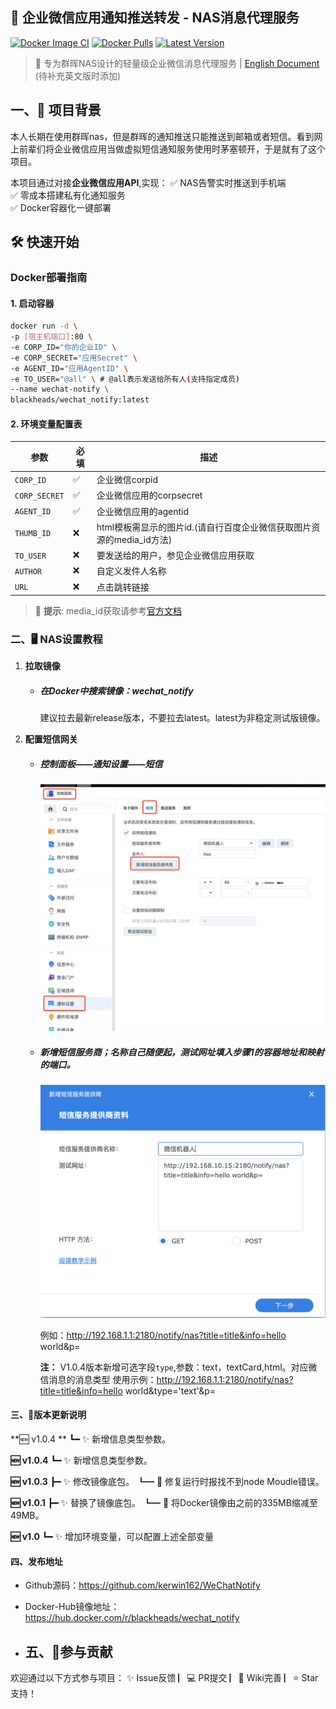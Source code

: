 ## 🚀 企业微信应用通知推送转发 - NAS消息代理服务

[![Docker Image CI](https://github.com/kerwin162/WeChatNotify/actions/workflows/docker-image.yml/badge.svg)](https://github.com/kerwin162/WeChatNotify/actions/workflows/docker-image.yml)
[![Docker Pulls](https://img.shields.io/docker/pulls/blackheads/wechat_notify?style=flat-square)](https://hub.docker.com/r/blackheads/wechat_notify)
[![Latest Version](https://img.shields.io/github/v/release/kerwin162/WeChatNotify?color=success&include_prereleases&style=flat-square)](https://github.com/xaoyaoo/PyWxDump/releases)

> 📢 专为群晖NAS设计的轻量级企业微信消息代理服务 | [English Document](#) (待补充英文版时添加)

## 一、🌟 项目背景

本人长期在使用群晖nas，但是群晖的通知推送只能推送到邮箱或者短信。看到网上前辈们将企业微信应用当做虚拟短信通知服务使用时茅塞顿开，于是就有了这个项目。



本项目通过对接**企业微信应用API**,实现：
✅ NAS告警实时推送到手机端  
✅ 零成本搭建私有化通知服务  
✅ Docker容器化一键部署  

## 🛠️ 快速开始

### Docker部署指南

#### 1. 启动容器
```bash
docker run -d \
-p [宿主机端口]:80 \ 
-e CORP_ID="你的企业ID" \
-e CORP_SECRET="应用Secret" \ 
-e AGENT_ID="应用AgentID" \
-e TO_USER="@all" \ # @all表示发送给所有人(支持指定成员)
--name wechat-notify \
blackheads/wechat_notify:latest
```

#### 2. 环境变量配置表 

| 参数          | 必填 | 描述                                                         |
| ------------- | ---- | ------------------------------------------------------------ |
| `CORP_ID`     | ✅    | 企业微信corpid                                               |
| `CORP_SECRET` | ✅    | 企业微信应用的corpsecret                                     |
| `AGENT_ID`    | ✅    | 企业微信应用的agentid                                        |
| `THUMB_ID`    | ❌    | html模板需显示的图片id.(请自行百度企业微信获取图片资源的media_id方法) |
| `TO_USER`     | ❌    | 要发送给的用户，参见企业微信应用获取                         |
| `AUTHOR`      | ❌    | 自定义发件人名称                                             |
| `URL`         | ❌    | 点击跳转链接                                                 |

> 📝 **提示**: media_id获取请参考[官方文档](https://work.weixin.qq.com/api/doc/)


### 二、🖥️ NAS设置教程 

1. **拉取镜像**

   - ##### 在Docker中搜索镜像：wechat_notify
     建议拉去最新release版本，不要拉去latest。latest为非稳定测试版镜像。

2. **配置短信网关**
   - ##### 控制面板——通知设置——短信

       <img src="pic/step-1.png" width="640px" />

   - ##### 新增短信服务商；名称自己随便起，测试网址填入步骤1的容器地址和映射的端口。

      <img src="pic/step-2.png" width="640px" />
      
      例如：http://192.168.1.1:2180/notify/nas?title=title&info=hello world&p=

     **注：** V1.0.4版本新增可选字段`type`,参数：text，textCard,html。对应微信消息的消息类型
     使用示例：http://192.168.1.1:2180/notify/nas?title=title&info=hello world&type='text'&p=


#### 三、🔄版本更新说明
**🆕 v1.0.4 **
┗━ ✨ 新增信息类型参数。

**🆕 v1.0.4**
┗━ ✨ 新增信息类型参数。

**🆕 v1.0.3**
┣━ ✨ 修改镜像底包。
┗━ 🐞 修复运行时报找不到node Moudle错误。

**🆕 v1.0.1**
┣━ ✨ 替换了镜像底包。
┗━ 🐞 将Docker镜像由之前的335MB缩减至49MB。

**🆕 v1.0**
┗━ ✨ 增加环境变量，可以配置上述全部变量


#### 四、发布地址
- Github源码：https://github.com/kerwin162/WeChatNotify
- Docker-Hub镜像地址：https://hub.docker.com/r/blackheads/wechat_notify

- ## 五、🤝参与贡献 

欢迎通过以下方式参与项目：
✨ Issue反馈   ▏💻 PR提交   ▏📖 Wiki完善   ▏⭐ Star支持！

